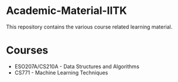 # Academic-Material-IITK
This repository contains the various course related learning material.

# Courses
* ESO207A/CS210A - Data Structures and Algorithms
* CS771 - Machine Learning Techniques